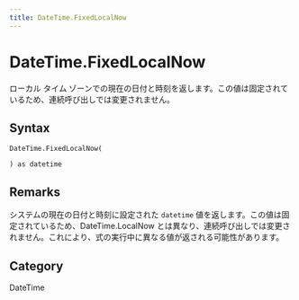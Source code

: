 ```yaml
---
title: DateTime.FixedLocalNow
---
```


# DateTime.FixedLocalNow


ローカル タイム ゾーンでの現在の日付と時刻を返します。この値は固定されているため、連続呼び出しでは変更されません。


## Syntax

```powerquery
DateTime.FixedLocalNow(

) as datetime
```


## Remarks

システムの現在の日付と時刻に設定された <code>datetime</code> 値を返します。この値は固定されているため、DateTime.LocalNow とは異なり、連続呼び出しでは変更されません。これにより、式の実行中に異なる値が返される可能性があります。



## Category
DateTime
